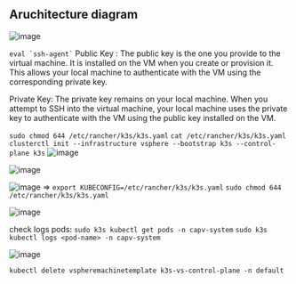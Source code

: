 ## Aruchitecture diagram

![image](https://github.com/user-attachments/assets/ca17c4d2-dc75-4cb4-8fa0-3870fba4a055)

``` eval `ssh-agent` ```
Public Key
: The public key is the one you provide to the virtual machine. It is installed on the VM when you create or provision it. This allows your local machine to authenticate with the VM using the corresponding private key.
 
Private Key: The private key remains on your local machine. When you attempt to SSH into the virtual machine, your local machine uses the private key to authenticate with the VM using the public key installed on the VM.

``` sudo chmod 644 /etc/rancher/k3s/k3s.yaml ```
``` cat /etc/rancher/k3s/k3s.yaml ```
``` clusterctl init --infrastructure vsphere --bootstrap k3s --control-plane k3s ```
![image](https://github.com/user-attachments/assets/3423f308-b468-4f03-beaf-62ca6ccceac3)

![image](https://github.com/user-attachments/assets/260f03fc-5ee9-4666-a74f-ec1769aa10c0)

![image](https://github.com/user-attachments/assets/d49d22dd-d580-4d34-93ad-66034d919fb4)
=> 
`export KUBECONFIG=/etc/rancher/k3s/k3s.yaml`
`sudo chmod 644 /etc/rancher/k3s/k3s.yaml`


![image](https://github.com/user-attachments/assets/59f916db-ecdc-4cdc-a3d6-cba3e9c50d93)

check logs pods:
```sudo k3s kubectl get pods -n capv-system```
``` sudo k3s kubectl logs <pod-name> -n capv-system ```

![image](https://github.com/user-attachments/assets/e1b20064-e311-4fd8-b62c-46645e74a44c)

``` kubectl delete vspheremachinetemplate k3s-vs-control-plane -n default ```
